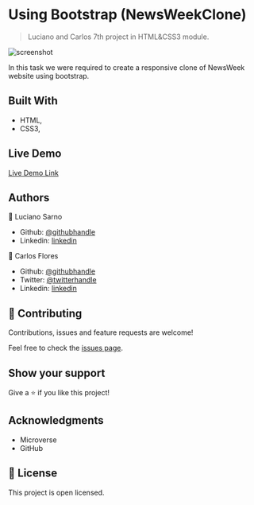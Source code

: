 # Using Bootstrap (NewsWeekClone)

> Luciano and Carlos 7th project in HTML&CSS3 module.

![screenshot](./#)

In this task we were required to create a responsive clone of NewsWeek website using bootstrap.

## Built With

- HTML,
- CSS3,

## Live Demo

[Live Demo Link](https://rawcdn.githack.com/lucianosarno/nytCloneFixingGitHub/6e46f0d3cd83a8b470b7d522e7e07cbc39be2168/index.html)

## Authors

👤 Luciano Sarno

- Github: [@githubhandle](https://github.com/lucianosarno)
- Linkedin: [linkedin](https://www.linkedin.com/in/ls-soares/)

👤 Carlos Flores

- Github: [@githubhandle]()
- Twitter: [@twitterhandle]()
- Linkedin: [linkedin]()

## 🤝 Contributing

Contributions, issues and feature requests are welcome!

Feel free to check the [issues page](issues/).

## Show your support

Give a ⭐️ if you like this project!

## Acknowledgments

- Microverse
- GitHub

## 📝 License

This project is open licensed.
